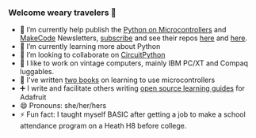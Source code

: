 ### Welcome weary travelers 👋

* 🔭 I’m currently help publish the [Python on Microcontrollers](https://www.adafruitdaily.com/category/circuitpython/) and [MakeCode](https://makecode.adafruitdaily.com/) Newsletters, [subscribe](https://www.adafruitdaily.com/) and see their repos [here](https://github.com/adafruit/circuitpython-weekly-newsletter) and [here](https://github.com/adafruit/makecode-newsletter).
* 🌱 I’m currently learning more about Python
* 👯 I’m looking to collaborate on [CircuitPython](https://circuitpython.org/)
* :floppy_disk: I like to work on vintage computers, mainly IBM PC/XT and Compaq luggables.
* :blue_book: I've written [two books](https://www.amazon.com/Anne-Barela/e/B00OA5RJIW) on learning to use microcontrollers
* :heavy_plus_sign: I write and facilitate others writing [open source learning guides](https://learn.adafruit.com/) for Adafruit
* 😄 Pronouns: she/her/hers
* ⚡ Fun fact: I taught myself BASIC after getting a job to make a school attendance program on a Heath H8 before college.

<!--
- **TheKitty/TheKitty** is a ✨ _special_ ✨ repository because its `README.md` (this file) appears on your GitHub profile.
--!>

